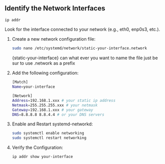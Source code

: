 #

## Identify the Network Interfaces

```sh
ip addr
```

Look for the interface connected to your network (e.g., eth0, enp0s3, etc.).

1. Create a new network configuration file:

   ```sh
   sudo nano /etc/systemd/network/static-your-interface.network
   ```

   {static-your-interface} can what ever you want to name the file just be sur to use .network as a prefix

2. Add the following configuration:

   ```sh
   [Match]
   Name=your-interface

   [Network]
   Address=192.168.1.xxx # your static ip address
   Netmask=255.255.255.xxx # your netmask
   Gateway=192.168.1.xxx # your gateway
   DNS=8.8.8.8 8.8.4.4 # or your DNS servers
   ```

3. Enable and Restart systemd-networkd:

   ```sh
   sudo systemctl enable networking
   sudo systemctl restart networking
   ```

4. Verify the Configuration:
   ```sh
   ip addr show your-interface
   ```
